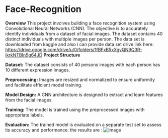 # Face-Recognition
**Overview**
This project involves building a face recognition system using Convolutional Neural Networks (CNN). The objective is to accurately identify individuals from a dataset of facial images. The dataset contains 40 distinct individuals with multiple images per person.
The data set is downloaded from kaggle and also i can provide data set drive link here: https://drive.google.com/drive/u/0/folders/1fBFxB5xXgvQN9Q3R-ikrkNTBIn5g64JD
**Project Structure**

**Dataset:** The dataset consists of 40 persons images with each person has 10 different expression images.

**Preprocessing:** Images are resized and normalized to ensure uniformity and facilitate efficient model training.

**Model Design:** A CNN architecture is designed to extract and learn features from the facial images.

**Training:** The model is trained using the preprocessed images with appropriate labels.

**Evaluation:** The trained model is evaluated on a separate test set to assess its accuracy and performance.
the results are :
![image](https://github.com/user-attachments/assets/18f2153a-7431-40bb-af53-46c075a1d7d5)

